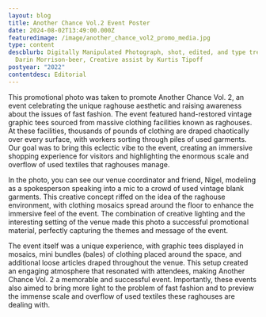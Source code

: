 ```yaml
---
layout: blog
title: Another Chance Vol.2 Event Poster
date: 2024-08-02T13:49:00.000Z
featuredimage: /image/another_chance_vol2_promo_media.jpg
type: content
descblurb: Digitally Manipulated Photograph, shot, edited, and type treatment by
  Darin Morrison-beer, Creative assist by Kurtis Tipoff
postyear: "2022"
contentdesc: Editorial
---
```

This promotional photo was taken to promote Another Chance Vol. 2, an event celebrating the unique raghouse aesthetic and raising awareness about the issues of fast fashion. The event featured hand-restored vintage graphic tees sourced from massive clothing facilities known as raghouses. At these facilities, thousands of pounds of clothing are draped chaotically over every surface, with workers sorting through piles of used garments. Our goal was to bring this eclectic vibe to the event, creating an immersive shopping experience for visitors and highlighting the enormous scale and overflow of used textiles that raghouses manage.

In the photo, you can see our venue coordinator and friend, Nigel, modeling as a spokesperson speaking into a mic to a crowd of used vintage blank garments. This creative concept riffed on the idea of the raghouse environment, with clothing mosaics spread around the floor to enhance the immersive feel of the event. The combination of creative lighting and the interesting setting of the venue made this photo a successful promotional material, perfectly capturing the themes and message of the event.

The event itself was a unique experience, with graphic tees displayed in mosaics, mini bundles (bales) of clothing placed around the space, and additional loose articles draped throughout the venue. This setup created an engaging atmosphere that resonated with attendees, making Another Chance Vol. 2 a memorable and successful event. Importantly, these events also aimed to bring more light to the problem of fast fashion and to preview the immense scale and overflow of used textiles these raghouses are dealing with.

